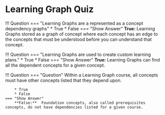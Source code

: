 # Learning Graph Quiz

!!! Question
    === "Learning Graphs are a represented as a concept dependency graphs" 
        * True
        * False
    === "Show Answer"
        **True:**  Learning Graphs stored as a graph of concept where
        each concept has an edge to the concepts that must be
        understood before you can understand that concept.

!!! Question
    === "Learning Graphs are used to create custom learning plans." 
        * True
        * False
    === "Show Answer"
        **True:**  Learning Graphs can find all the dependent concepts
        for a given concept.
    
!!! Question
    === "Question"
        Within a Learning Graph course, all concepts must have other concepts listed that they depend upon.
        
        * True
        * False
    === "Show Answer"
        **False:**  Foundation concepts, also called prerequisites concepts, do not have dependencies listed for a given course.
